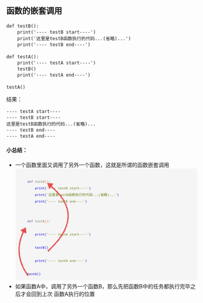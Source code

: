## 函数的嵌套调用

```
def testB():
    print('---- testB start----')
    print('这里是testB函数执行的代码...(省略)...')
    print('---- testB end----')

def testA():
    print('---- testA start----')
    testB()
    print('---- testA end----')

testA()
```

结果：

```
---- testA start----
---- testB start----
这里是testB函数执行的代码...(省略)...
---- testB end----
---- testA end----
```

#### 小总结：

- 一个函数里面又调用了另外一个函数，这就是所谓的函数嵌套调用 ![函数嵌套调用](../images/01-第5天-4.png)
- 如果函数A中，调用了另外一个函数B，那么先把函数B中的任务都执行完毕之后才会回到上次 函数A执行的位置